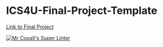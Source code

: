 # ICS4U-Final-Project-Template

[Link to Final Project](https://mths-ics4u-1-2023.github.io/ICS4U-Final-Project-Dana/)

[![Mr Coxall's Super Linter](https://github.com/MTHS-ICS4U-1-2023/ICS4U-Final-Project-Dana/workflows/Mr%20Coxall's%20Super%20Linter/badge.svg)](https://github.com/MTHS-ICS4U-1-2023/ICS4U-Final-Project-Dana/actions)